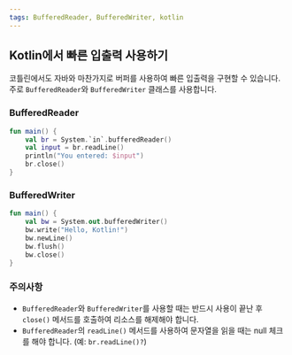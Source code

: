 ```yaml
---
tags: BufferedReader, BufferedWriter, kotlin
---
```

## Kotlin에서 빠른 입출력 사용하기

코틀린에서도 자바와 마찬가지로 버퍼를 사용하여 빠른 입출력을 구현할 수 있습니다. 주로 `BufferedReader`와 `BufferedWriter` 클래스를 사용합니다.

### BufferedReader
```kotlin
fun main() {
    val br = System.`in`.bufferedReader()
    val input = br.readLine()
    println("You entered: $input")
    br.close()
}
```
### BufferedWriter
```kotlin
fun main() {
    val bw = System.out.bufferedWriter()
    bw.write("Hello, Kotlin!")
    bw.newLine()
    bw.flush()
    bw.close()
}
```
### 주의사항
- `BufferedReader`와 `BufferedWriter`를 사용할 때는 반드시 사용이 끝난 후 `close()` 메서드를 호출하여 리소스를 해제해야 합니다.
- `BufferedReader`의 `readLine()` 메서드를 사용하여 문자열을 읽을 때는 null 체크를 해야 합니다. (예: `br.readLine()?`)
